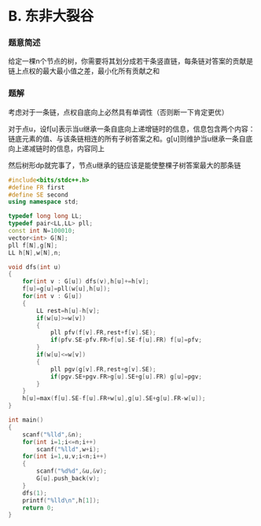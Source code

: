 # B. 东非大裂谷

### 题意简述

给定一棵n个节点的树，你需要将其划分成若干条竖直链，每条链对答案的贡献是链上点权的最大最小值之差，最小化所有贡献之和

### 题解

考虑对于一条链，点权自底向上必然具有单调性（否则断一下肯定更优）

对于点u，设f\[u\]表示当u继承一条自底向上递增链时的信息，信息包含两个内容：链底元素的值、与该条链相连的所有子树答案之和。g\[u\]则维护当u继承一条自底向上递减链时的信息，内容同上

然后树形dp就完事了，节点u继承的链应该是能使整棵子树答案最大的那条链

```cpp
#include<bits/stdc++.h>
#define FR first
#define SE second
using namespace std;

typedef long long LL;
typedef pair<LL,LL> pll;
const int N=100010;
vector<int> G[N];
pll f[N],g[N];
LL h[N],w[N],n;

void dfs(int u)
{
    for(int v : G[u]) dfs(v),h[u]+=h[v];
    f[u]=g[u]=pll(w[u],h[u]);
    for(int v : G[u])
    {
        LL rest=h[u]-h[v];
        if(w[u]>=w[v])
        {
            pll pfv(f[v].FR,rest+f[v].SE);
            if(pfv.SE-pfv.FR>f[u].SE-f[u].FR) f[u]=pfv;
        }
        if(w[u]<=w[v])
        {
            pll pgv(g[v].FR,rest+g[v].SE);
            if(pgv.SE+pgv.FR>g[u].SE+g[u].FR) g[u]=pgv;
        }
    }
    h[u]=max(f[u].SE-f[u].FR+w[u],g[u].SE+g[u].FR-w[u]);
}

int main()
{
    scanf("%lld",&n);
    for(int i=1;i<=n;i++)
        scanf("%lld",w+i);
    for(int i=1,u,v;i<n;i++)
    {
        scanf("%d%d",&u,&v);
        G[u].push_back(v);
    }
    dfs(1);
    printf("%lld\n",h[1]);
    return 0;
}
```